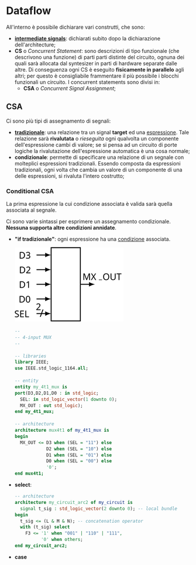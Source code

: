# Dataflow

All'interno è possibile dichiarare vari construtti, che sono:

- [**intermediate signals**](vhdl.md#data-object-e-data-type): dichiarati subito dopo la dichiarazione dell'architecture;
- **CS** o *Concurrent Statement*: sono descrizioni di tipo funzionale (che descrivono una funzione) di parti parti distinte del circuito, ognuna dei quali sarà allocata dal syntesizer in parti di hardware separate dalle altre. Di conseguenza ogni CS è eseguito **fisicamente in parallelo** agli altri; per questo è consigliabile frammentare il più possibile i blocchi funzionali un circuito. I concurrent statements sono divisi in:
  - **CSA** o *Concurrent Signal Assignment*;


## CSA


Ci sono più tipi di assegnamento di segnali:

- [**tradizionale**](vhdl.md#signal): una relazione tra un signal **target** ed una [espressione](vhdl.md#espressioni). Tale relazione sarà **rivalutata** o *rieseguita* ogni qualvolta un componente dell'espressione cambi di valore; se si pensa ad un circuito di porte logiche la rivalutazione dell'espressione automatica è una cosa normale;
- **condizionale**: permette di specificare una relazione di un segnale con molteplici espressioni tradizionali. Essendo composta da espressioni tradizionali, ogni volta che cambia un valore di un componente di una delle espressioni, si rivaluta l'intero costrutto;

### Conditional CSA

La prima espressione la cui condizione associata è valida sarà quella associata al segnale.

Ci sono varie sintassi per esprimere un assegnamento condizionale. **Nessuna supporta altre condizioni annidate**.

- **"if tradizionale"**: ogni espressione ha una [condizione](vhdl.md#condizioni) associata.

  ![Circuito my_4t1_mux](immagini/vhdl_my_4t1_mux.svg)

  ```vhdl
  --
  -- 4-input MUX
  --

  -- libraries
  library IEEE;
  use IEEE.std_logic_1164.all;

  -- entity
  entity my_4t1_mux is
  port(D3,D2,D1,D0 : in std_logic;
    SEL: in std_logic_vector(1 downto 0);
    MX_OUT : out std_logic);
  end my_4t1_mux;

  -- architecture
  architecture mux4t1 of my_4t1_mux is
  begin
    MX_OUT <= D3 when (SEL = "11") else
              D2 when (SEL = "10") else
              D1 when (SEL = "01") else
              D0 when (SEL = "00") else
              '0';
  end mux4t1;
  ```

- **select**:

  ```vhdl
  -- architecture
  architecture my_circuit_arc2 of my_circuit is
    signal t_sig : std_logic_vector(2 downto 0); -- local bundle
  begin
    t_sig <= (L & M & N); -- concatenation operator
    with (t_sig) select
      F3 <= '1' when "001" | "110" | "111",
            '0' when others;
  end my_circuit_arc2;
  ```

- **case**
